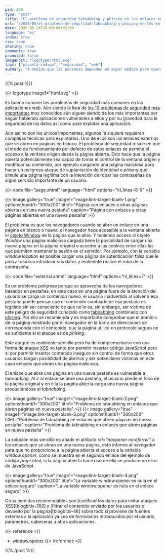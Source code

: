 ```yaml
---
pid: 486
type: "post"
title: "El problema de seguridad tabnabbing y phising en los enlaces en nuevas pestañas a páginas externas y cómo solucionarlo"
url: "/2020/05/el-problema-de-seguridad-tabnabbing-y-phising-en-los-enlaces-en-nuevas-pestanas-a-paginas-externas-y-como-solucionarlo/"
date: 2020-05-24T10:00:00+02:00
language: "es"
index: true
rss: true
sharing: true
comments: true
promoted: false
imagePost: "logotype:html.svg"
tags: ["planeta-codigo", "seguridad", "web"]
summary: "A medida que las personas dependen en mayor medida para operar en internet como compras, acceso a cuentas bancarias o trámites administrativos la seguridad de las aplicaciones web es más crítica. Una parte de la seguridad es responsabilidad del usuario pero otra parte importante es responsabilidad del sitio web. Un potencial problema de seguridad está en los simples y aparentemente inocentes enlaces abiertos en nuevas páginas si al mismo tiempo es posible insertar contenido en la página que otros usuarios obtengan. El resultado es una vulnerabilidad de _tabnabbing_ y _phising_."
---
```


{{% post %}}

{{< logotype image1="html.svg" >}}

Es bueno conocer los problemas de seguridad más comunes en las aplicaciones web. Aún siendo la lista de [los 10 problemas de seguridad más importantes](https://owasp.org/www-project-top-ten/) muy conocidos aún siguen siendo de los más importantes por seguir habiendo aplicaciones vulnerables a ellos y por su gravedad para la seguridad de los datos así como para explotar una aplicación.

Aún así no son los únicos importantes, algunos ni siquiera requieren complejas técnicas para explotarlos. Uno de ellos son los enlaces externos que se abren en páginas en blanco. El problema de seguridad reside en que el modo de funcionamiento por defecto de estos enlaces se permite el acceso a la ventana origen desde la página abierta. Esto hace que la página abierta potencialmente sea capaz de tomar el control de la ventana origen y modificar su contenido, por ejemplo cargando una página maliciosa para hacer un peligroso ataque de suplantación de identidad o _phising_ que simule una página legítima con la intención de robar las contraseñas de algún servicio importante de un usuario.

{{< code file="page.xhtml" language="html" options="hl_lines=8-9" >}}

{{< image
    gallery="true"
    image1="image:link-target-blank-1.png" optionsthumb1="300x200" title1="Página con enlaces a otras páginas abiertas en una nueva pestaña"
    caption="Página con enlaces a otras páginas abiertas en una nueva pestaña" >}}

El problema es que los navegadores cuando se abre un enlace en una página en blanco o nueva, el navegador hace accesible a la ventana abierta el [objeto Window](https://developer.mozilla.org/en-US/docs/Web/API/Window) de la página que lo abre. Y teniendo acceso al objeto _Window_ una página maliciosa cargada tiene la posibilidad de cargar una nueva página en la página original o acceder a las cookies entre ellas las que permiten mantener la sesión en el servidor. Por ejemplo, con la variable _window.location_ es posible cargar una página de autenticación falsa que le pida al usuario introducir sus datos y realmente realice el robo de la contraseña.

{{< code file="external.xhtml" language="html" options="hl_lines=7" >}}

Es un problema peligroso porque se aprovecha de los navegadores basados en pestañas, en este caso en una página fuera de la atención del usuario se carga un contenido nuevo, el usuario inadvertido al volver a esa pestaña puede pensar que el contenido cambiado de esa pestaña es legítimo sin ser consciente de que no lo es, sin embargo, ser víctima de este peligro de seguridad conocido como [tabnabbing](https://en.wikipedia.org/wiki/Tabnabbing) combinado con [phising](https://es.wikipedia.org/wiki/Phishing). Por ello se recomienda y es importante comprobar que el dominio de la página mostrado por el navegador en la barra de direcciones se corresponda con el contenido, que la página utilice un protocolo seguro no es suficiente si el ataque es de _phising_.

Este ataque es realmente sencillo pero ha de complementarse con una forma de ataque [XSS](https://es.wikipedia.org/wiki/Cross-site_scripting) no tanto por permitir insertar código JavaScript pero si por permitir insertar contenido inseguro sin control de forma que otros usuarios tangan posibilidad de abrirlos y ser potenciales victimas en este caso enlaces que abran una página maliciosa.

El enlace que abre una página en una nueva pestaña es vulnerable a _tabnabbing_. Al ir al enlace se abre una pestaña, el usuario pierde el foco de la página original y en ella la página abierta carga una nueva página produciéndose el _tabnabbing_.

{{< image
    gallery="true"
    image1="image:link-target-blank-2.png" optionsthumb1="300x200" title1="Problema de tabnabbing en enlaces que abren páginas en nueva pestaña" >}}
{{< image
    gallery="true"
    image1="image:link-target-blank-3.png" optionsthumb1="300x200" title1="Problema de tabnabbing en enlaces que abren páginas en nueva pestaña"
    caption="Problema de tabnabbing en enlaces que abren páginas en nueva pestaña" >}}

La solución más sencilla es añadir el atributo _rel="noopener noreferrer"_ a los enlaces que se abran en una nueva página, esto informa al navegador para que no proporcione a la página abierta el acceso a la variable _window.opener_, como se muestra en el segundo enlace del ejemplo de código _page.html_, si la página abierta hace uso de ella se produce un error de JavaScript.

{{< image
    gallery="true"
    image1="image:link-target-blank-4.png" optionsthumb1="300x200" title1="La variable window.opener es nula en el enlace seguro"
    caption="La variable window.opener es nula en el enlace seguro" >}}

Otras medidas recomendables son [codificar los datos para evitar ataques XSS][blogbitix-392] y [filtrar el contenido enviado por los usuarios o devuelto por la página][blogbitix-48] sobre todo si proviene de fuentes externas a la aplicación ya sea de formularios introducidos por el usuario, parámetros, cabeceras u otras aplicaciones.

{{< reference >}}
* [window.opener](https://developer.mozilla.org/en-US/docs/Web/API/Window/opener)
{{< /reference >}}

{{% /post %}}
